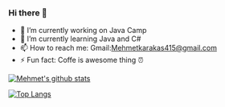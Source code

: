 ### Hi there 👋



- 🔭 I’m currently working on Java Camp
- 🌱 I’m currently learning Java and C#
- 📫 How to reach me: Gmail:Mehmetkarakas415@gmail.com
- ⚡ Fun fact: Coffe is awesome thing ⏰

[![Mehmet's github stats](https://github-readme-stats.vercel.app/api?username=Mehmetkrks09&count_private=true&show_icons=true&theme=radical&hide_rank=false)](https://github.com/anuraghazra/github-readme-stats)

[![Top Langs](https://github-readme-stats.vercel.app/api/top-langs/?username=Mehmetkrks09)](https://github.com/anuraghazra/github-readme-stats)
